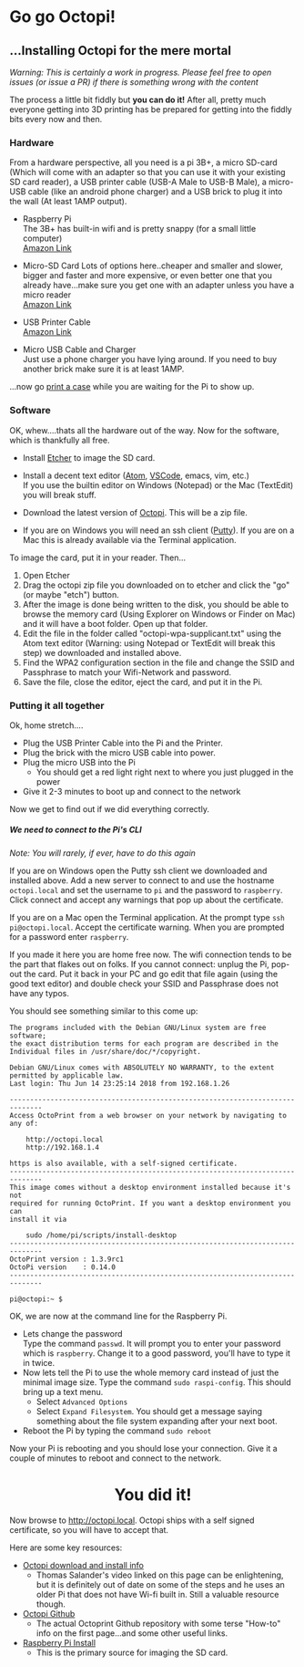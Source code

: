 # Go go Octopi!

## ...Installing Octopi for the mere mortal


*Warning: This is certainly a work in progress. Please feel free to open issues (or issue a PR) if there is something wrong with the content*

The process a little bit fiddly but **you can do it!** After all, pretty much everyone getting into 3D printing has be prepared for getting into the fiddly bits every now and then.

### Hardware

From a hardware perspective, all you need is a pi 3B+, a micro SD-card (Which will come with an adapter so that you can use it with your existing SD card reader), a USB printer cable (USB-A Male to USB-B Male), a micro-USB cable (like an android phone charger) and a USB brick to plug it into the wall (At least 1AMP output).

- Raspberry Pi<br>
The 3B+ has built-in wifi and is pretty snappy (for a small little computer)<br>
[Amazon Link](https://smile.amazon.com/Raspberry-Pi-RASPBERRYPI3-MODB-1GB-Model-Motherboard/dp/B01CD5VC92/ref=sr_1_7?s=electronics&ie=UTF8&qid=1532567506&sr=1-7&keywords=raspberry+pi+3+b%2B#customerReviews)

- Micro-SD Card
Lots of options here..cheaper and smaller and slower, bigger and faster and more expensive, or even better one that you already have...make sure you get one with an adapter unless you have a micro reader<br>
[Amazon Link](https://smile.amazon.com/Samsung-MicroSDXC-Memory-Adapter-MB-MC64GA/dp/B06XFWPXYD/ref=sr_1_8?s=electronics&ie=UTF8&qid=1532567603&sr=1-8&keywords=micro+sd+card)

- USB Printer Cable<br>
[Amazon Link](https://smile.amazon.com/AmazonBasics-USB-2-0-Cable-Male/dp/B00NH11KIK/ref=sr_1_4?s=pc&ie=UTF8&qid=1532567277&sr=1-4&keywords=usb+printer+cable)

- Micro USB Cable and Charger<br>
Just use a phone charger you have lying around. If you need to buy another brick make sure it is at least 1AMP.

...now go [print a case](https://www.thingiverse.com/thing:922740) while you are waiting for the Pi to show up.

### Software

OK, whew....thats all the hardware out of the way. Now for the software, which is thankfully all free. 

- Install [Etcher](https://etcher.io/) to image the SD card.<br>

- Install a decent text editor ([Atom](https://atom.io/), [VSCode](https://code.visualstudio.com/), emacs, vim, etc.)<br>
If you use the builtin editor on Windows (Notepad) or the Mac (TextEdit) you will break stuff.<br>

- Download the latest version of [Octopi](https://octoprint.org/download/). This will be a zip file.

- If you are on Windows you will need an ssh client ([Putty](https://www.chiark.greenend.org.uk/~sgtatham/putty/)). If you are on a Mac this is already available via the Terminal application.<br>


To image the card, put it in your reader. Then...

1. Open Etcher
2. Drag the octopi zip file you downloaded on to etcher and click the "go" (or maybe "etch") button. 
3. After the image is done being written to the disk, you should be able to browse the memory card (Using Explorer on Windows or Finder on Mac) and it will have a boot folder. Open up that folder.
4. Edit the file in the folder called "octopi-wpa-supplicant.txt" using the Atom text editor (Warning: using Notepad or TextEdit will break this step) we downloaded and installed above.
5. Find the WPA2 configuration section in the file and change the SSID and Passphrase to match your Wifi-Network and password.
6. Save the file, close the editor, eject the card, and put it in the Pi. 


### Putting it all together

Ok, home stretch....

- Plug the USB Printer Cable into the Pi and the Printer.
- Plug the brick with the micro USB cable into power.
- Plug the micro USB into the Pi
  - You should get a red light right next to where you just plugged in the power
- Give it 2-3 minutes to boot up and connect to the network

Now we get to find out if we did everything correctly. 

##### We need to connect to the Pi's CLI 

*Note: You will rarely, if ever, have to do this again*

If you are on Windows open the Putty ssh client we downloaded and installed above. Add a new server to connect to and use the hostname `octopi.local` and set the username to `pi` and the password to `raspberry`. Click connect and accept any warnings that pop up about the certificate.

If you are on a Mac open the Terminal application. At the prompt type `ssh pi@octopi.local`. Accept the certificate warning. When you are prompted for a password enter `raspberry`.

If you made it here you are home free now. The wifi connection tends to be the part that flakes out on folks. If you cannot connect: unplug the Pi, pop-out the card. Put it back in your PC and go edit that file again (using the good text editor) and double check your SSID and Passphrase does not have any typos. 

You should see something similar to this come up:

```
The programs included with the Debian GNU/Linux system are free software;
the exact distribution terms for each program are described in the
Individual files in /usr/share/doc/*/copyright.

Debian GNU/Linux comes with ABSOLUTELY NO WARRANTY, to the extent
permitted by applicable law.
Last login: Thu Jun 14 23:25:14 2018 from 192.168.1.26

------------------------------------------------------------------------------
Access OctoPrint from a web browser on your network by navigating to any of:

    http://octopi.local
    http://192.168.1.4

https is also available, with a self-signed certificate.
------------------------------------------------------------------------------
This image comes without a desktop environment installed because it's not
required for running OctoPrint. If you want a desktop environment you can
install it via

    sudo /home/pi/scripts/install-desktop
------------------------------------------------------------------------------
OctoPrint version : 1.3.9rc1
OctoPi version    : 0.14.0
------------------------------------------------------------------------------

pi@octopi:~ $
```

OK, we are now at the command line for the Raspberry Pi.

- Lets change the password<br>
  Type the command `passwd`. It will prompt you to enter your password which is `raspberry`. Change it to a good password, you'll have to type it in twice.
- Now lets tell the Pi to use the whole memory card instead of just the minimal image size. Type the command `sudo raspi-config`. This should bring up a text menu.
  - Select `Advanced Options`
  - Select `Expand Filesystem`. You should get a message saying something about the file system expanding after your next boot.
- Reboot the Pi by typing the command `sudo reboot`

Now your Pi is rebooting and you should lose your connection. Give it a couple of minutes to reboot and connect to the network.

<h1 align="center">You did it!</h1>

Now browse to <http://octopi.local>. Octopi ships with a self signed certificate, so you will have to accept that. 

Here are some key resources:

- [Octopi download and install info](https://octoprint.org/download/)
  - Thomas Salander's video linked on this page can be enlightening, but it is definitely out of date on some of the steps and he uses an older Pi that does not have Wi-fi built in. Still a valuable resource though.
- [Octopi Github](https://github.com/guysoft/OctoPi#how-to-use-it)
  - The actual Octoprint Github repository with some terse "How-to" info on the first page...and some other useful links.
- [Raspberry Pi Install](https://www.raspberrypi.org/documentation/installation/installing-images/README.md)
  - This is the primary source for imaging the SD card.


